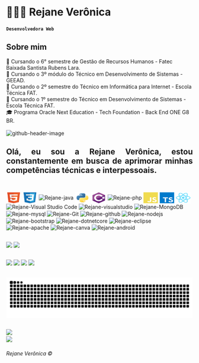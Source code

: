 # 👩🏻‍💻 Rejane Verônica

**`Desenvolvedora Web`**

##

## Sobre mim
 📝 Cursando o 6° semestre de Gestão de Recursos Humanos - Fatec Baixada Santista Rubens Lara. <br>
  📔 Cursando o 3º módulo do Técnico em Desenvolvimento de Sistemas - GEEAD. <br>
  📔 Cursando o 2º semestre do Técnico em Informática para Internet - Escola Técnica FAT. <br>
   📔 Cursando o 1º semestre do Técnico em Desenvolvimento de Sistemas - Escola Técnica FAT. <br>
  🎓 Programa Oracle Next Education - Tech Foundation - Back End ONE G8 BR.<br>
  <br>
  ![github-header-image](https://github.com/user-attachments/assets/5f36eed9-a1bd-4b17-b49b-29984ae29616)
<h2 style="text-align: justify;"> Olá, eu sou a Rejane Verônica, estou constantemente em busca de aprimorar minhas competências técnicas e interpessoais.</h2>


##

<div style="display: inline_block"><br>
  <img align="center" alt="Rejane-HTML" height="30" width="40" src="https://raw.githubusercontent.com/devicons/devicon/master/icons/html5/html5-original.svg">
  <img align="center" alt="Rejane-CSS" height="30" width="40" src="https://raw.githubusercontent.com/devicons/devicon/master/icons/css3/css3-original.svg">
  <img align="center" alt="Rejane-java" height="30" width="40"src="https://cdn.jsdelivr.net/gh/devicons/devicon@latest/icons/java/java-original-wordmark.svg">
  <img align="center" alt="Rejane-Python" height="30" width="40" src="https://raw.githubusercontent.com/devicons/devicon/master/icons/python/python-original.svg">
  <img align="center" alt="Rejane-Csharp" height="30" width="40" src="https://raw.githubusercontent.com/devicons/devicon/master/icons/csharp/csharp-original.svg">
  <img align="center" alt="Rejane-php" height="30" width="40"src="https://cdn.jsdelivr.net/gh/devicons/devicon@latest/icons/php/php-original.svg">
  <img align="center" alt="Rejane-Js" height="30" width="40" src="https://raw.githubusercontent.com/devicons/devicon/master/icons/javascript/javascript-plain.svg">
  <img align="center" alt="Rejane-Ts" height="30" width="40" src="https://raw.githubusercontent.com/devicons/devicon/master/icons/typescript/typescript-plain.svg">
  <img align="center" alt="Rejane-React" height="30" width="40" src="https://raw.githubusercontent.com/devicons/devicon/master/icons/react/react-original.svg">
  <img align="center" alt="Rejane-Visual Studio Code" height="30" width="40" src="https://cdn.jsdelivr.net/gh/devicons/devicon/icons/vscode/vscode-original.svg">
  <img align="center" alt="Rejane-visualstudio" height="30" width="40"src="https://cdn.jsdelivr.net/gh/devicons/devicon@latest/icons/visualstudio/visualstudio-plain.svg">
  <img align="center" alt="Rejane-MongoDB" height="30" width="40" src="https://cdn.jsdelivr.net/gh/devicons/devicon/icons/mongodb/mongodb-original.svg">
   <img align="center" alt="Rejane-mysql" height="50" width="60"src="https://cdn.jsdelivr.net/gh/devicons/devicon@latest/icons/mysql/mysql-original-wordmark.svg">
  <img align="center" alt="Rejane-Git" height="30" width="40" src="https://cdn.jsdelivr.net/gh/devicons/devicon/icons/git/git-original.svg">
  <img align="center" alt="Rejane-github" height="30" width="40"src="https://cdn.jsdelivr.net/gh/devicons/devicon@latest/icons/github/github-original-wordmark.svg">
  <img align="center" alt="Rejane-nodejs" height="30" width="40"src="https://cdn.jsdelivr.net/gh/devicons/devicon@latest/icons/nodejs/nodejs-original-wordmark.svg">
  <img align="center" alt="Rejane-bootstrap" height="30" width="40"src="https://cdn.jsdelivr.net/gh/devicons/devicon@latest/icons/bootstrap/bootstrap-original-wordmark.svg">
  <img align="center" alt="Rejane-dotnetcore" height="30" width="40"src="https://cdn.jsdelivr.net/gh/devicons/devicon@latest/icons/dotnetcore/dotnetcore-original.svg">
  <img align="center" alt="Rejane-eclipse" height="30" width="40"src="https://cdn.jsdelivr.net/gh/devicons/devicon@latest/icons/eclipse/eclipse-original.svg">
  <img align="center" alt="Rejane-apache" height="30" width="40"src="https://cdn.jsdelivr.net/gh/devicons/devicon@latest/icons/apache/apache-original.svg">
  <img align="center" alt="Rejane-canva" height="30" width="40"src="https://cdn.jsdelivr.net/gh/devicons/devicon@latest/icons/canva/canva-original.svg">
  <img align="center" alt="Rejane-android" height="30" width="40"src="https://cdn.jsdelivr.net/gh/devicons/devicon@latest/icons/android/android-plain-wordmark.svg">
     </div>

## 

##

<div>
  <img height="150em" src="https://github-readme-stats.vercel.app/api?username=rejanevero&show_icons=true&theme=nightowl"/>
  <img height="150em" src="https://github-readme-stats.vercel.app/api/top-langs/?username=rejanevero&layout=compact&theme=nightowl"/>
</div>

##
 
<div> 
  <a href="https://www.linkedin.com/in/rejane-verônica-47893b34" target="_blank"><img src="https://img.shields.io/badge/-LinkedIn-%230077B5?style=for-the-badge&logo=linkedin&logoColor=white" target="_blank"></a> 
    <a href="https://instagram.com/rejane.silva81" target="_blank"><img src="https://img.shields.io/badge/-Instagram-%23E4405F?style=for-the-badge&logo=instagram&logoColor=white" target="_blank"></a>
   <a href="mailto:rejanevero@gmail.com"><img src="https://img.shields.io/badge/Gmail-D14836?style=for-the-badge&logo=gmail&logoColor=white" target="_blank"></a>
  <a href="https://www.youtube.com/rejanevero2" target="_blank"><img loading="lazy" src="https://img.shields.io/badge/YouTube-FF0000?style=for-the-badge&logo=youtube&logoColor=white" target="_blank"></a>
  </div>

  ##

<picture align="center">
  <source media="(prefers-color-scheme: dark)" srcset="https://raw.githubusercontent.com/rejanevero/rejanevero/output/github-contribution-grid-snake-dark.svg">
  <source media="(prefers-color-scheme: light)" srcset="https://raw.githubusercontent.com/rejanevero/rejanevero/output/github-contribution-grid-snake-dark.svg">
  <img align="center" alt="github contribution grid snake animation" src="https://raw.githubusercontent.com/rejanevero/rejanevero/output/github-contribution-grid-snake.svg">
</picture>

##

<img src="./assets/img/174527160001202.gif" width="220px">
<br>
<img src="https://komarev.com/ghpvc/?username=rejanevero&color=red&base=1000">
<br>

  ###### Rejane Verônica &copy;


